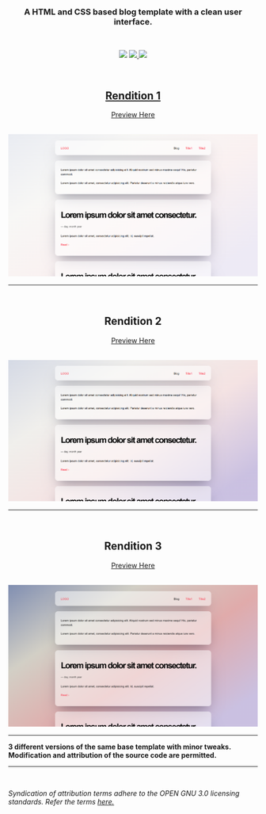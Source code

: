 <h3 align="center">A HTML and CSS based blog template with a clean user interface.</h3>
<br>
<p align="center">
<img src="https://img.shields.io/badge/lang-HTML-blue.svg?style=for-the-badge&logo=hyper" >
<a href="https://spdx.org/licenses/MIT" alt="License: GNU"><img src="https://img.shields.io/badge/License-GNU%203.0-orange.svg?style=for-the-badge">
<img src="https://img.shields.io/badge/Type-Template-green.svg?style=for-the-badge&logo=gnubash?logoColor=violet">
</p>
<br>

<h2 align="center">Rendition 1</h2>
<a href="https://rendition-1.vercel.app/" alt="Version 1" ><p align="center">Preview Here</p></a>
<br>
<a href="https://rendition-1.vercel.app/" alt="Version 1"><img alt="Version 1" src="/assets/high_opacity.png"></a>
<hr>
<br>
<h2 align="center">Rendition 2</h2>
<a href="https://rendition-2.vercel.app/" alt="Version 2" ><p align="center">Preview Here</p></a>
<br>
<a href="https://rendition-2.vercel.app/" alt="Version 2"><img alt="Version 2" src="/assets/moderate_opacity.png"></a>
<hr>
<br>
<h2 align="center">Rendition 3</h2>
<a href="https://rendition-3.vercel.app/" alt="Version 3" ><p align="center">Preview Here</p></a>
<br>
<a href="https://rendition-3.vercel.app/" alt="Version 3"><img alt="Version 3" src="/assets/low_opacity.png"></a>
<hr>
<p><b>3 different versions of the same base template with minor tweaks. Modification and attribution of the source code are permitted.</b></p><hr><br>
<p><em>Syndication of attribution terms adhere to the OPEN GNU 3.0 licensing standards. Refer the terms </em><a href="https://spdx.org/licenses/MIT"><em>here.</em></a></p>


